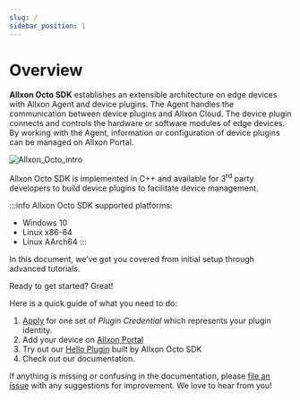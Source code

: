 ```yaml
---
slug: /
sidebar_position: 1
---
```


# Overview

**Allxon Octo SDK** establishes an extensible architecture on edge devices with Allxon Agent and device plugins. The Agent handles the communication between device plugins and Allxon Cloud. The device plugin connects and controls the hardware or software modules of edge devices. By working with the Agent, information or configuration of device plugins can be managed on Allxon Portal. 

![Allxon_Octo_intro](../_img/Allxon_Octo_intro.png)

Allxon Octo SDK is implemented in C++ and available for 3<sup>rd</sup> party developers to build device plugins to facilitate device management.

:::info 
Allxon Octo SDK supported platforms:
- Windows 10
- Linux x86-64
- Linux AArch64
:::

In this document, we’ve got you covered from initial setup through advanced tutorials.

Ready to get started? Great!

Here is a quick guide of what you need to do:
1.    [Apply](https://www.allxon.com/apply-for-plugin-development) for one set of _Plugin Credential_ which represents your plugin identity.
2.    Add your device on [Allxon Portal](https://dms.allxon.com/next/signin)
3.    Try out our [Hello Plugin](https://github.com/allxon/plugIN-hello) built by Allxon Octo SDK
4.    Check out our documentation.

If anything is missing or confusing in the documentation, please [file an issue](https://www.allxon.com/contact-allxon-octo) with any suggestions for improvement. We love to hear from you!
